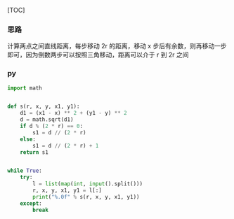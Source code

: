 [TOC]

### 思路

计算两点之间直线距离，每步移动 2r 的距离，移动 x 步后有余数，则再移动一步即可，因为倒数两步可以按照三角移动，距离可以介于 r 到 2r 之间

### py

```python
import math


def s(r, x, y, x1, y1):
    d1 = (x1 - x) ** 2 + (y1 - y) ** 2
    d = math.sqrt(d1)
    if d % (2 * r) == 0:
        s1 = d // (2 * r)
    else:
        s1 = d // (2 * r) + 1
    return s1


while True:
    try:
        l = list(map(int, input().split()))
        r, x, y, x1, y1 = l[:]
        print("%.0f" % s(r, x, y, x1, y1))
    except:
        break
```

